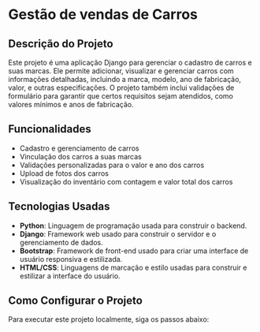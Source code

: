 # Gestão de vendas de Carros

## Descrição do Projeto

Este projeto é uma aplicação Django para gerenciar o cadastro de carros e suas marcas. Ele permite adicionar, visualizar e gerenciar carros com informações detalhadas, incluindo a marca, modelo, ano de fabricação, valor, e outras especificações. O projeto também inclui validações de formulário para garantir que certos requisitos sejam atendidos, como valores mínimos e anos de fabricação.

## Funcionalidades
- Cadastro e gerenciamento de carros
- Vinculação dos carros a suas marcas
- Validações personalizadas para o valor e ano dos carros
- Upload de fotos dos carros
- Visualização do inventário com contagem e valor total dos carros

## Tecnologias Usadas
- **Python**: Linguagem de programação usada para construir o backend.
- **Django**: Framework web usado para construir o servidor e o gerenciamento de dados.
- **Bootstrap**: Framework de front-end usado para criar uma interface de usuário responsiva e estilizada.
- **HTML/CSS**: Linguagens de marcação e estilo usadas para construir e estilizar a interface do usuário.

## Como Configurar o Projeto

Para executar este projeto localmente, siga os passos abaixo:
